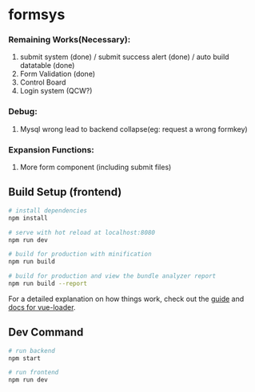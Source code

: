 # formsys

### Remaining Works(Necessary):
1. submit system (done) / submit success alert (done) / auto build datatable (done)
2. Form Validation (done)
3. Control Board
4. Login system (QCW?)

### Debug:
1. Mysql wrong lead to backend collapse(eg: request a wrong formkey)

### Expansion Functions:
1. More form component (including submit files)

## Build Setup (frontend)

``` bash
# install dependencies
npm install

# serve with hot reload at localhost:8080
npm run dev

# build for production with minification
npm run build

# build for production and view the bundle analyzer report
npm run build --report
```

For a detailed explanation on how things work, check out the [guide](http://vuejs-templates.github.io/webpack/) and [docs for vue-loader](http://vuejs.github.io/vue-loader).

## Dev Command

``` bash
# run backend
npm start

# run frontend
npm run dev
```


